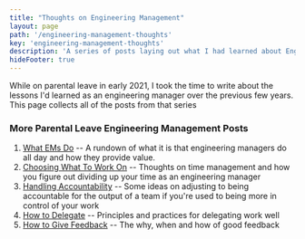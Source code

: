 ```yaml
---
title: "Thoughts on Engineering Management"
layout: page
path: '/engineering-management-thoughts'
key: 'engineering-management-thoughts'
description: 'A series of posts laying out what I had learned about Engineering Management circa spring 2021'
hideFooter: true
---
```


<div class="explanation">
While on parental leave in early 2021, I took the time to write about the lessons I'd learned as an engineering manager over the previous few years.  This page collects all of the posts from that series
</div>

### More Parental Leave Engineering Management Posts

1. [What EMs Do](https://benmccormick.org/2021/02/18/what-do-ems-do) -- A rundown of what it is that engineering managers do all day and how they provide value.
2. [Choosing What To Work On](https://benmccormick.org/2021/02/21/ems-choosing-what-to-work-on) -- Thoughts on time management and how you figure out dividing up your time as an engineering manager
3. [Handling Accountability](https://benmccormick.org/2021/02/23/ems-handling-accountability) -- Some ideas on adjusting to being accountable for the output of a team if you're used to being more in control of your work
4. [How to Delegate](https://benmccormick.org/2021/02/26/ems-how-to-delegate) -- Principles and practices for delegating work well
5. [How to Give Feedback](https://benmccormick.org/2021/03/07/ems-how-to-give-feedback) -- The why, when and how of good feedback
